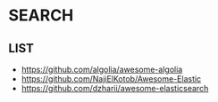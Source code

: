 # SEARCH

## LIST
- https://github.com/algolia/awesome-algolia
- https://github.com/NajiElKotob/Awesome-Elastic
- https://github.com/dzharii/awesome-elasticsearch